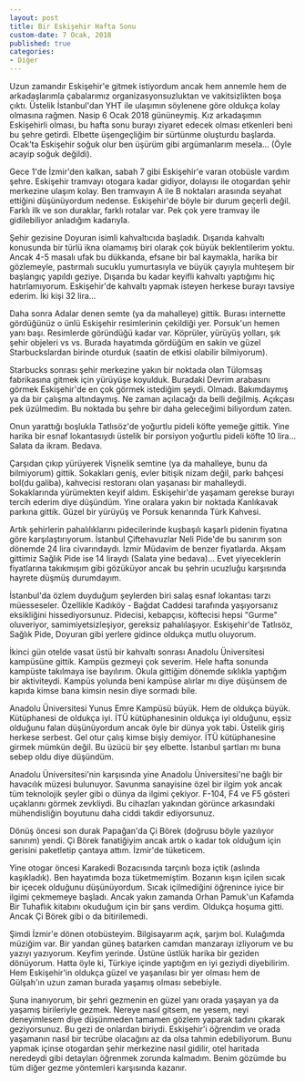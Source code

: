 ```yaml
---
layout: post
title: Bir Eskişehir Hafta Sonu
custom-date: 7 Ocak, 2018
published: true
categories: 
- Diğer
---
```


Uzun zamandır Eskişehir'e gitmek istiyordum ancak hem annemle hem de arkadaşlarımla çabalarımız organizasyonsuzluktan ve vakitsizlikten boşa çıktı. Üstelik İstanbul'dan YHT ile ulaşımın söylenene göre oldukça kolay olmasına rağmen. Nasip 6 Ocak 2018 gününeymiş. Kız arkadaşımın Eskişehirli olması, bu hafta sonu burayı ziyaret edecek olması etkenleri beni bu şehre getirdi. Elbette üşengeçliğim bir sürtünme oluşturdu başlarda. Ocak'ta Eskişehir soğuk olur ben üşürüm gibi argümanlarım mesela... (Öyle acayip soğuk değildi).

Gece 1'de İzmir'den kalkan, sabah 7 gibi Eskişehir'e varan otobüsle vardım şehre. Eskişehir tramvayı otogara kadar gidiyor, dolayısı ile otogardan şehir merkezine ulaşım kolay. Ben tramvayın A ile B noktaları arasında seyahat ettiğini düşünüyordum nedense. Eskişehir'de böyle bir durum geçerli değil. Farklı ilk ve son duraklar, farklı rotalar var. Pek çok yere tramvay ile gidilebiliyor anladığım kadarıyla.

Şehir gezisine Doyuran isimli kahvaltıcıda başladık. Dışarıda kahvaltı konusunda bir türlü ikna olamamış biri olarak çok büyük beklentilerim yoktu. Ancak 4-5 masalı ufak bu dükkanda, efsane bir bal kaymakla, harika bir gözlemeyle, pastırmalı sucuklu yumurtasıyla ve büyük çayıyla muhteşem bir başlangıç yapıldı geziye. Dışarıda bu kadar keyifli kahvaltı yaptığımı hiç hatırlamıyorum. Eskişehir'de kahvaltı yapmak isteyen herkese burayı tavsiye ederim. İki kişi 32 lira...

Daha sonra Adalar denen semte (ya da mahalleye) gittik. Burası internette gördüğünüz o ünlü Eskişehir resimlerinin çekildiği yer. Porsuk'un hemen yanı başı. Resimlerde göründüğü kadar var. Köprüler, yürüyüş yolları, şık şehir objeleri vs vs. Burada hayatımda gördüğüm en sakin ve güzel Starbuckslardan birinde oturduk (saatin de etkisi olabilir bilmiyorum).

Starbucks sonrası şehir merkezine yakın bir noktada olan Tülomsaş fabrikasına gitmek için yürüyüşe koyulduk. Buradaki Devrim arabasını görmek Eskişehir'de en çok görmek istediğim şeydi. Olmadı. Bakımdaymış ya da bir çalışma altındaymış. Ne zaman açılacağı da belli değilmiş. Açıkçası pek üzülmedim. Bu noktada bu şehre bir daha geleceğimi biliyordum zaten.

Onun yarattığı boşlukla Tatlısöz'de yoğurtlu pideli köfte yemeğe gittik. Yine harika bir esnaf lokantasıydı üstelik bir porsiyon yoğurtlu pideli köfte 10 lira... Salata da ikram. Bedava.

Çarşıdan çıkıp yürüyerek Vişnelik semtine (ya da mahalleye, bunu da bilmiyorum) gittik. Sokakları geniş, evler bitişik nizam değil, parkı bahçesi bol(du galiba), kahvecisi restoranı olan yaşanası bir mahalleydi. Sokaklarında yürümekten keyif aldım. Eskişehir'de yaşamam gerekse burayı tercih ederim diye düşündüm. Yine oralara yakın bir noktada Kanlıkavak parkına gittik. Güzel bir yürüyüş ve Porsuk kenarında Türk Kahvesi.

Artık şehirlerin pahalılıklarını pidecilerinde kuşbaşılı kaşarlı pidenin fiyatına göre karşılaştırıyorum. İstanbul Çiftehavuzlar Neli Pide'de bu sanırım son dönemde 24 lira civarındaydı. İzmir Müdavim de benzer fiyatlarda. Akşam gittimiz Sağlık Pide ise 14 liraydı (Salata yine bedava)... Evet yiyeceklerin fiyatlarına takıkmışım gibi gözüküyor ancak bu şehrin ucuzluğu karşısında hayrete düşmüş durumdayım.

İstanbul'da özlem duyduğum şeylerden biri salaş esnaf lokantası tarzı müesseseler. Özellikle Kadıköy - Bağdat Caddesi tarafında yaşıyorsanız eksikliğini hissediyorsunuz. Pidecisi, kebapçısı, köftecisi hepsi "Gurme" oluveriyor, samimiyetsizleşiyor, gereksiz pahalılaşıyor. Eskişehir'de Tatlısöz, Sağlık Pide, Doyuran gibi yerlere gidince oldukça mutlu oluyorum.

İkinci gün otelde vasat üstü bir kahvaltı sonrası Anadolu Üniversitesi kampüsüne gittik. Kampüs gezmeyi çok severim. Hele hafta sonunda kampüste takılmaya ise bayılırım. Okula gittiğim dönemde sıklıkla yaptığım bir aktiviteydi. Kampüs yolunda beni kampüse alırlar mı diye düşünsem de kapıda kimse bana kimsin nesin diye sormadı bile.

Anadolu Üniversitesi Yunus Emre Kampüsü büyük. Hem de oldukça büyük. Kütüphanesi de oldukça iyi. İTÜ kütüphanesinin oldukça iyi olduğunu, eşsiz olduğunu falan düşünüyordum ancak öyle bir dünya yok tabi. Üstelik giriş herkese serbest. Gel otur çalış kimse bişiy demiyor. İTÜ kütüphanesine girmek mümkün değil. Bu üzücü bir şey elbette. İstanbul şartları mı buna sebep oldu diye düşündüm.

Anadolu Üniversitesi'nin karşısında yine Anadolu Üniversitesi'ne bağlı bir havacılık müzesi bulunuyor. Savunma sanayisine özel bir ilgim yok ancak tüm teknolojik şeyler gibi o dünya da ilgimi çekiyor. F-104, F4 ve F5 gösteri uçaklarını görmek zevkliydi. Bu cihazları yakından görünce arkasındaki mühendisliğin boyutunu daha ciddi takdir ediyorsunuz.

Dönüş öncesi son durak Papağan'da Çi Börek (doğrusu böyle yazılıyor sanırım) yendi. Çi Börek fanatiğiyim ancak artık o kadar tok olduğum için gerisini paketletip çantaya attım. İzmir'de tüketicem.

Yine otogar öncesi Karakedi Bozacısında tarçınlı boza içtik (aslında kaşıkladık). Ben hayatımda boza tüketmemiştim. Bozanın kışın içilen sıcak bir içecek olduğunu düşünüyordum. Sıcak içilmediğini öğrenince iyice bir ilgimi çekmemeye başladı. Ancak yakın zamanda Orhan Pamuk'un Kafamda Bir Tuhaflık kitabını okuduğum için bir şans verdim. Oldukça hoşuma gitti. Ancak Çi Börek gibi o da bitirilemedi.

Şimdi İzmir'e dönen otobüsteyim. Bilgisayarım açık, şarjım bol. Kulağımda müziğim var. Bir yandan güneş batarken camdan manzarayı izliyorum ve bu yazıyı yazıyorum. Keyfim yerinde. Üstüne üstlük harika bir geziden dönüyorum. Hatta öyle ki, Türkiye içinde yaptığım en iyi geziydi diyebilirim. Hem Eskişehir'in oldukça güzel ve yaşanılası bir yer olması hem de Gülşah'ın uzun zaman burada yaşamış olması sebebiyle.

Şuna inanıyorum, bir şehri gezmenin en güzel yanı orada yaşayan ya da yaşamış birileriyle gezmek. Nereye nasıl gitsem, ne yesem, neyi deneyimlesem diye düşünmeden tamamen gözlem yaparak tadını çıkarak geziyorsunuz. Bu gezi de onlardan biriydi. Eskişehir'i öğrendim ve orada yaşamanın nasıl bir tecrübe olacağını az da olsa tahmin edebiliyorum. Bunu yapmak içinse otogardan şehir merkezine nasıl gidilir, otel haritada neredeydi gibi detayları öğrenmek zorunda kalmadım. Benim gözümde bu tüm diğer gezme yöntemleri karşısında kazanır.
